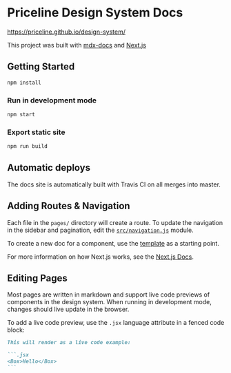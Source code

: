 # Priceline Design System Docs

https://priceline.github.io/design-system/

This project was built with [mdx-docs][] and [Next.js][]

## Getting Started

```sh
npm install
```

### Run in development mode

```sh
npm start
```

### Export static site

```sh
npm run build
```

## Automatic deploys

The docs site is automatically built with Travis CI on all merges into master.

## Adding Routes & Navigation

Each file in the `pages/` directory will create a route.
To update the navigation in the sidebar and pagination,
edit the [`src/navigation.js`](src/navigation.js) module.

To create a new doc for a component, use the [template](pages/template.md) as a starting point.

For more information on how Next.js works, see the [Next.js Docs][next.js].

## Editing Pages

Most pages are written in markdown and support live code previews of components in the design system.
When running in development mode, changes should live update in the browser.

To add a live code preview, use the `.jsx` language attribute in a fenced code block:

````md
This will render as a live code example:

```.jsx
<Box>Hello</Box>
```
````

[mdx-docs]: https://github.com/jxnblk/mdx-docs
[next.js]: https://github.com/zeit/next.js/
[docs-components]: https://github.com/jxnblk/mdx-docs/blob/master/docs/components.md
[docs-theming]: https://github.com/jxnblk/mdx-docs/blob/master/docs/theming.md
